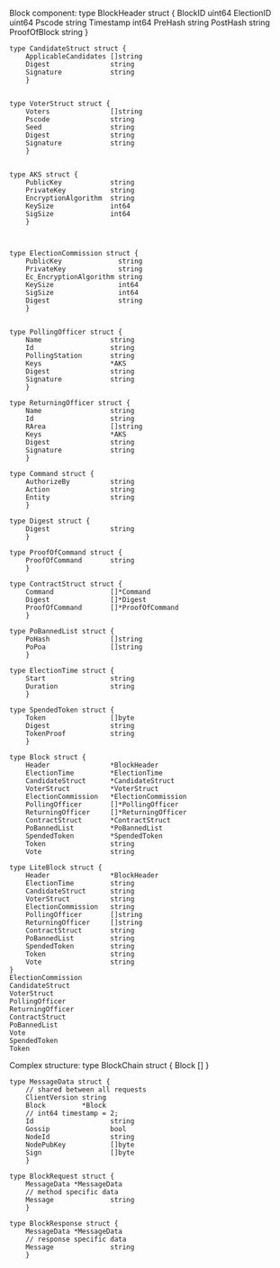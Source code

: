 Block component:
    type BlockHeader struct {
    BlockID uint64
    ElectionID uint64
    Pscode string
    Timestamp int64
    PreHash string
    PostHash string
    ProofOfBlock string
    }

    type CandidateStruct struct {
    	ApplicableCandidates []string
    	Digest               string
    	Signature            string
    	}


    type VoterStruct struct {
    	Voters               []string
    	Pscode               string
    	Seed                 string
    	Digest               string
    	Signature            string
    	}


    type AKS struct {
    	PublicKey            string
    	PrivateKey           string
    	EncryptionAlgorithm  string
    	KeySize              int64
    	SigSize              int64
    	}



    type ElectionCommission struct {
    	PublicKey              string
    	PrivateKey             string
    	Ec_EncryptionAlgorithm string
    	KeySize                int64
    	SigSize                int64
    	Digest                 string
    	}


    type PollingOfficer struct {
    	Name                 string
    	Id                   string
    	PollingStation       string
    	Keys                 *AKS
    	Digest               string
    	Signature            string
    	}

    type ReturningOfficer struct {
    	Name                 string
    	Id                   string
    	RArea                []string
    	Keys                 *AKS
    	Digest               string
    	Signature            string
    	}

    type Command struct {
    	AuthorizeBy          string
    	Action               string
    	Entity               string
    	}

    type Digest struct {
    	Digest               string
    	}

    type ProofOfCommand struct {
    	ProofOfCommand       string
    	}

    type ContractStruct struct {
    	Command              []*Command
    	Digest               []*Digest
    	ProofOfCommand       []*ProofOfCommand
    	}

    type PoBannedList struct {
    	PoHash               []string
    	PoPoa                []string
    	}

    type ElectionTime struct {
    	Start                string
    	Duration             string
    	}

    type SpendedToken struct {
    	Token                []byte
    	Digest               string
    	TokenProof           string
    	}

    type Block struct {
    	Header               *BlockHeader
    	ElectionTime         *ElectionTime
    	CandidateStruct      *CandidateStruct
    	VoterStruct          *VoterStruct
    	ElectionCommission   *ElectionCommission
    	PollingOfficer       []*PollingOfficer
    	ReturningOfficer     []*ReturningOfficer
    	ContractStruct       *ContractStruct
    	PoBannedList         *PoBannedList
    	SpendedToken         *SpendedToken
    	Token                string
    	Vote                 string

    type LiteBlock struct {
    	Header               *BlockHeader
    	ElectionTime         string
    	CandidateStruct      string
    	VoterStruct          string
    	ElectionCommission   string
    	PollingOfficer       []string
    	ReturningOfficer     []string
    	ContractStruct       string
    	PoBannedList         string
    	SpendedToken         string
    	Token                string
    	Vote                 string
    }
    ElectionCommission
    CandidateStruct
    VoterStruct
    PollingOfficer
    ReturningOfficer
    ContractStruct
    PoBannedList
    Vote
    SpendedToken
    Token

Complex structure:
    type BlockChain struct {
        Block []
    }

    type MessageData struct {
    	// shared between all requests
    	ClientVersion string
    	Block         *Block
    	// int64 timestamp = 2;
    	Id                   string
    	Gossip               bool
    	NodeId               string
    	NodePubKey           []byte
    	Sign                 []byte
    	}

    type BlockRequest struct {
    	MessageData *MessageData
    	// method specific data
    	Message              string
    	}

    type BlockResponse struct {
    	MessageData *MessageData
    	// response specific data
    	Message              string
    	}

